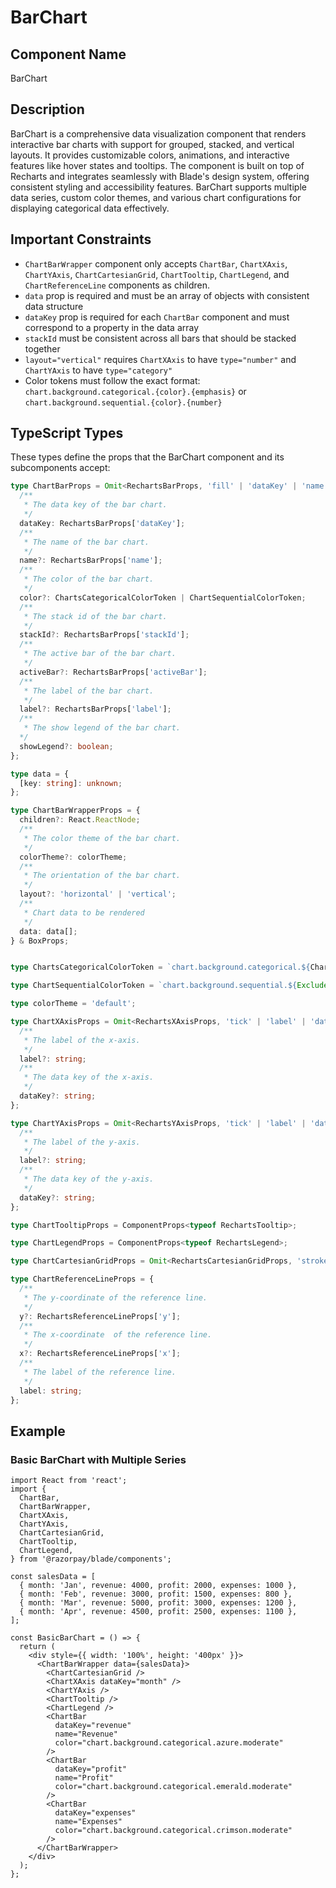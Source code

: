 # BarChart

## Component Name

BarChart

## Description

BarChart is a comprehensive data visualization component that renders interactive bar charts with support for grouped, stacked, and vertical layouts. It provides customizable colors, animations, and interactive features like hover states and tooltips. The component is built on top of Recharts and integrates seamlessly with Blade's design system, offering consistent styling and accessibility features. BarChart supports multiple data series, custom color themes, and various chart configurations for displaying categorical data effectively.

## Important Constraints

- `ChartBarWrapper` component only accepts `ChartBar`, `ChartXAxis`, `ChartYAxis`, `ChartCartesianGrid`, `ChartTooltip`, `ChartLegend`, and `ChartReferenceLine` components as children.
- `data` prop is required and must be an array of objects with consistent data structure
- `dataKey` prop is required for each `ChartBar` component and must correspond to a property in the data array
- `stackId` must be consistent across all bars that should be stacked together
- `layout="vertical"` requires `ChartXAxis` to have `type="number"` and `ChartYAxis` to have `type="category"`
- Color tokens must follow the exact format: `chart.background.categorical.{color}.{emphasis}` or `chart.background.sequential.{color}.{number}`

## TypeScript Types

These types define the props that the BarChart component and its subcomponents accept:

```typescript
type ChartBarProps = Omit<RechartsBarProps, 'fill' | 'dataKey' | 'name' | 'label' | 'activeBar'> & {
  /**
   * The data key of the bar chart.
   */
  dataKey: RechartsBarProps['dataKey'];
  /**
   * The name of the bar chart.
   */
  name?: RechartsBarProps['name'];
  /**
   * The color of the bar chart.
   */
  color?: ChartsCategoricalColorToken | ChartSequentialColorToken;
  /**
   * The stack id of the bar chart.
   */
  stackId?: RechartsBarProps['stackId'];
  /**
   * The active bar of the bar chart.
   */
  activeBar?: RechartsBarProps['activeBar'];
  /**
   * The label of the bar chart.
   */
  label?: RechartsBarProps['label'];
  /**
   * The show legend of the bar chart.
  */
  showLegend?: boolean;
};

type data = {
  [key: string]: unknown;
};

type ChartBarWrapperProps = {
  children?: React.ReactNode;
  /**
   * The color theme of the bar chart.
   */
  colorTheme?: colorTheme;
  /**
   * The orientation of the bar chart.
   */
  layout?: 'horizontal' | 'vertical';
  /**
   * Chart data to be rendered
   */
  data: data[];
} & BoxProps;


type ChartsCategoricalColorToken = `chart.background.categorical.${ChartColorCategories}.${keyof ChartCategoricalEmphasis}`;

type ChartSequentialColorToken = `chart.background.sequential.${Exclude<ChartColorCategories, 'gray'>}.${keyof ChartSequentialEmphasis}`;

type colorTheme = 'default';

type ChartXAxisProps = Omit<RechartsXAxisProps, 'tick' | 'label' | 'dataKey' | 'stroke'> & {
  /**
   * The label of the x-axis.
   */
  label?: string;
  /**
   * The data key of the x-axis.
   */
  dataKey?: string;
};

type ChartYAxisProps = Omit<RechartsYAxisProps, 'tick' | 'label' | 'dataKey' | 'stroke'> & {
  /**
   * The label of the y-axis.
   */
  label?: string;
  /**
   * The data key of the y-axis.
   */
  dataKey?: string;
};

type ChartTooltipProps = ComponentProps<typeof RechartsTooltip>;

type ChartLegendProps = ComponentProps<typeof RechartsLegend>;

type ChartCartesianGridProps = Omit<RechartsCartesianGridProps, 'strokeDasharray' | 'verticalFill' | 'horizontalFill'>;

type ChartReferenceLineProps = {
  /**
   * The y-coordinate of the reference line.
   */
  y?: RechartsReferenceLineProps['y'];
  /**
   * The x-coordinate  of the reference line.
   */
  x?: RechartsReferenceLineProps['x'];
  /**
   * The label of the reference line.
   */
  label: string;
};
```

## Example

### Basic BarChart with Multiple Series

```tsx
import React from 'react';
import {
  ChartBar,
  ChartBarWrapper,
  ChartXAxis,
  ChartYAxis,
  ChartCartesianGrid,
  ChartTooltip,
  ChartLegend,
} from '@razorpay/blade/components';

const salesData = [
  { month: 'Jan', revenue: 4000, profit: 2000, expenses: 1000 },
  { month: 'Feb', revenue: 3000, profit: 1500, expenses: 800 },
  { month: 'Mar', revenue: 5000, profit: 3000, expenses: 1200 },
  { month: 'Apr', revenue: 4500, profit: 2500, expenses: 1100 },
];

const BasicBarChart = () => {
  return (
    <div style={{ width: '100%', height: '400px' }}>
      <ChartBarWrapper data={salesData}>
        <ChartCartesianGrid />
        <ChartXAxis dataKey="month" />
        <ChartYAxis />
        <ChartTooltip />
        <ChartLegend />
        <ChartBar
          dataKey="revenue"
          name="Revenue"
          color="chart.background.categorical.azure.moderate"
        />
        <ChartBar
          dataKey="profit"
          name="Profit"
          color="chart.background.categorical.emerald.moderate"
        />
        <ChartBar
          dataKey="expenses"
          name="Expenses"
          color="chart.background.categorical.crimson.moderate"
        />
      </ChartBarWrapper>
    </div>
  );
};
```